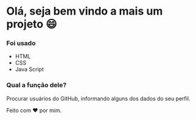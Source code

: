 # Olá, seja bem vindo a mais um projeto :smile:



### Foi usado 

- HTML
- CSS
- Java Script

### Qual a função dele?

Procurar usuários do GitHub, informando alguns dos dados do seu perfil.



Feito com :heart: por mim.

